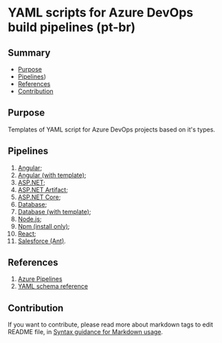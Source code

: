 # YAML scripts for Azure DevOps build pipelines (pt-br)

## Summary
* [Purpose](#purpose)
* [Pipelines](#pipelines))
* [References](#references)
* [Contribution](#contribution)

## Purpose
Templates of YAML script for Azure DevOps projects based on it's types.

## Pipelines
1.	[Angular](https://github.com/renanlq/azure-pipelines/blob/master/src/angular.yml);
2.	[Angular (with template)](https://github.com/renanlq/azure-pipelines/blob/master/src/angular-template.yml);
3.  [ASP.NET](https://github.com/renanlq/azure-pipelines/blob/master/src/aspnet.yml);
4.  [ASP.NET Artifact](https://github.com/renanlq/azure-pipelines/blob/master/src/aspnet-artifact.yml);
5.	[ASP.NET Core](https://github.com/renanlq/azure-pipelines/blob/master/src/aspnetcore.yml);
6.	[Database](https://github.com/renanlq/azure-pipelines/blob/master/src/database-ssdt.yml);
7.	[Database (with template)](https://github.com/renanlq/azure-pipelines/blob/master/src/database-ssdt-template.yml);
8.	[Node.js](https://github.com/renanlq/azure-pipelines/blob/master/src/nodejs.yml);
9.	[Npm (install only)](https://github.com/renanlq/azure-pipelines/blob/master/src/npm.yml);
10.	[React](https://github.com/renanlq/azure-pipelines/blob/master/src/react.yml);
11. [Salesforce (Ant)](https://github.com/renanlq/azure-pipelines/blob/master/src/salesforce.yml).

## References
1. [Azure Pipelines](https://docs.microsoft.com/en-us/azure/devops/pipelines/?view=azure-devops)
2. [YAML schema reference](https://aka.ms/yaml)

## Contribution
If you want to contribute, please read more about markdown tags to edit README file, in [Syntax guidance for Markdown usage](https://docs.microsoft.com/en-us/vsts/project/wiki/markdown-guidance?view=vsts).
